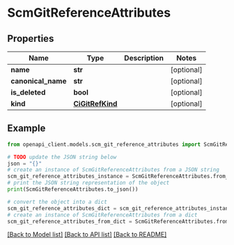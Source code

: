 # ScmGitReferenceAttributes


## Properties

Name | Type | Description | Notes
------------ | ------------- | ------------- | -------------
**name** | **str** |  | [optional] 
**canonical_name** | **str** |  | [optional] 
**is_deleted** | **bool** |  | [optional] 
**kind** | [**CiGitRefKind**](CiGitRefKind.md) |  | [optional] 

## Example

```python
from openapi_client.models.scm_git_reference_attributes import ScmGitReferenceAttributes

# TODO update the JSON string below
json = "{}"
# create an instance of ScmGitReferenceAttributes from a JSON string
scm_git_reference_attributes_instance = ScmGitReferenceAttributes.from_json(json)
# print the JSON string representation of the object
print(ScmGitReferenceAttributes.to_json())

# convert the object into a dict
scm_git_reference_attributes_dict = scm_git_reference_attributes_instance.to_dict()
# create an instance of ScmGitReferenceAttributes from a dict
scm_git_reference_attributes_from_dict = ScmGitReferenceAttributes.from_dict(scm_git_reference_attributes_dict)
```
[[Back to Model list]](../README.md#documentation-for-models) [[Back to API list]](../README.md#documentation-for-api-endpoints) [[Back to README]](../README.md)


